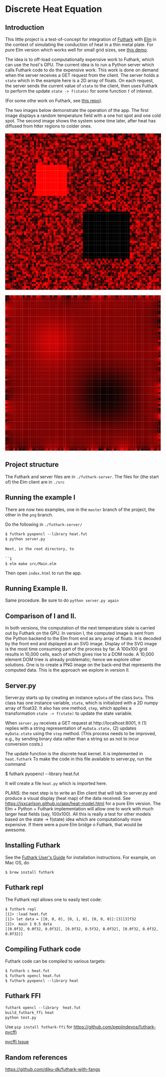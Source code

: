 # Discrete Heat Equation

## Introduction

This little project is a test-of-concept for integration of [Futhark](https://futhark-lang.org) with [Elm](https://elm-lang.org) in the context of simulating the conduction of heat in a thin metal plate.  For pure Elm version which works well for small grid sizes, see [this demo](https://jxxcarlson.github.io/app/heat-model.html).


The idea is to off-load computationally expensive work to Futhark, which can use the host's GPU.  The current idea is to run a Python server which calls Futhark code to do the expensive work.  This work is done on demand when the server receives a GET request from the client.  The server holds a `state` which in the example here is a 2D array of floats. On each request, the server sends the current value of `state` to the client, then uses Futhark to perform the update `state -> f(state)` for some function `f` of interest.

(For some othe work on Futhark, see [this repo](https://github.com/jxxcarlson/pca-fut)).

The two images below demonstrate the operation of the app.  The first image displays a random temperature field with a one hot spot and one cold spot.  The second image shows the system some time later, after heat has diffused from htter regions to colder ones.

![Heat equation I](./heat1.png)

![Heat equation II](./heat2.png)
## Project structure

The Futhark and server files are in `./futhark-server`.  The files for (the start of) the Elm client are in `./src`

## Running the example I

There are now two examples, one in the `master` branch of the project, 
the other in the `png` branch.

Do the following in `./futhark-server/`

```
$ futhark pyopencl --library heat.fut
$ python server.py

Next, in the root directory, to 

``1
$ elm make src/Main.elm
```

Then open `index.html` to run the app.

## Running Example II.

Same procedure. Be sure to do `python server.py again`


## Comparison of I and II.

In both versions, the computation of the next temperature state
is carried out by Futhark on the GPU.  In version I, the computed
image is sent from the Python backend to the Elm front end as any array
of floats. It is decoded by the front end and dsplayed as an SVG image.  Display 
of the SVG image is the most time consuming part of the process by far.
A 100x100 grid results in 10,000 cells, each of which gives rise to a 
DOM node.  A 10,000 element DOM triee is already problematic; hence we
explore other solutions. One is to create a PNG image on the back-end
that represents the computed data.  This is the approach we explore in version II.

## Server.py

Server.py starts up by creating an instance `myData` of the class `Data`.  This class has one instance variable, `state`, which is initialized with a 2D numpy array of float32.  It also has one method, `step`, which applies a transformation `state -> f(state)` to update the state variable.

When `server.py` receives a GET request at http://localhost:8001, it (1) replies with a string representation of `myData.state,` (2) updates `myData.state` using the `step` method. (This process needs to be improved, e.g., by sending binary data rather than a string so as not to incur conversion costs.)

The update function is the discrete heat kernel. It is implemented in `heat.futhark`  To make the code in this file available to server.py, run the command

   $ futhark pyopencl --library heat.fut

It will create a file `heat.py` which is imported
here.

PLANS: the next step is to write an Elm client that will talk to server.py and produce a visual display (heat map) of the data received.  See https://jxxcarlson.github.io/app/heat-model.html for a pure Elm version.  The Elm + Python + Futhark implementation will allow one to work with much larger heat fields (say, 100x100). All this is really a test for other models based on the state -> f(state) idea which are computationally more expensive. If there were a pure Elm bridge
 o Futhark, that would be awesome.
 
 ## Installing Futhark
 
 See the [Futhark User's Guide](https://futhark.readthedocs.io/en/latest/)
 for installation instructions.  For example, on Mac OS, do
 
```
$ brew install futhark
```

 ## Futhark repl

The Futhark repl allows one to easily test code:

 ```
 $ futhark repl
 [1]> :load heat.fut
 [1]> let data = [[0, 0, 0], [0, 1, 0], [0, 0, 0]]:[3][3]f32
 [2]>  main 1 0.5 data
 [[0.0f32, 0.0f32, 0.0f32], [0.0f32, 0.5f32, 0.0f32], [0.0f32, 0.0f32, 0.0f32]]

 ```

## Compiling Futhark code

Futhark code can be compiled to various targets:

```
$ futhark c heat.fut
$ futhark opencl heat.fut
$ futhark pyopencl --library heat
```

## Futhark FFI

```
futhark opencl --library  heat.fut
build_futhark_ffi heat
python test.py
```

Use `pip install futhark-ffi` for https://github.com/pepijndevos/futhark-pycffi


[pycffi Issue](https://github.com/pepijndevos/futhark-pycffi/issues/8)

## Random references

https://github.com/diku-dk/futhark-with-fangs
